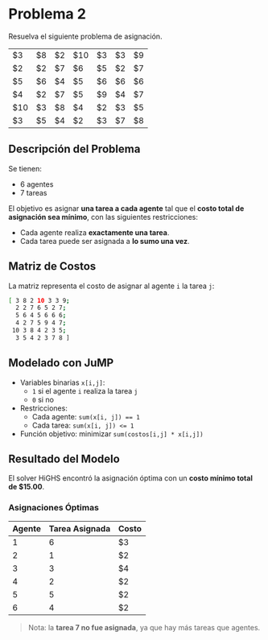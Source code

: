 # Problema 2

Resuelva el siguiente problema de asignación.

|      |     |     |      |     |     |     |
| ---- | --- | --- | ---- | --- | --- | --- |
| \$3  | \$8 | \$2 | \$10 | \$3 | \$3 | \$9 |
| \$2  | \$2 | \$7 | \$6  | \$5 | \$2 | \$7 |
| \$5  | \$6 | \$4 | \$5  | \$6 | \$6 | \$6 |
| \$4  | \$2 | \$7 | \$5  | \$9 | \$4 | \$7 |
| \$10 | \$3 | \$8 | \$4  | \$2 | \$3 | \$5 |
| \$3  | \$5 | \$4 | \$2  | \$3 | \$7 | \$8 |

## Descripción del Problema

Se tienen:

- 6 agentes
- 7 tareas

El objetivo es asignar **una tarea a cada agente** tal que el **costo total de asignación sea mínimo**, con las siguientes restricciones:

- Cada agente realiza **exactamente una tarea**.
- Cada tarea puede ser asignada a **lo sumo una vez**.

## Matriz de Costos

La matriz representa el costo de asignar al agente `i` la tarea `j`:

```bash
[ 3 8 2 10 3 3 9;
  2 2 7 6 5 2 7;
  5 6 4 5 6 6 6;
  4 2 7 5 9 4 7;
 10 3 8 4 2 3 5;
  3 5 4 2 3 7 8 ]
```

## Modelado con JuMP

- Variables binarias `x[i,j]`:
  - `1` si el agente `i` realiza la tarea `j`
  - `0` si no
- Restricciones:
  - Cada agente: `sum(x[i, j]) == 1`
  - Cada tarea: `sum(x[i, j]) <= 1`
- Función objetivo: minimizar `sum(costos[i,j] * x[i,j])`

## Resultado del Modelo

El solver HiGHS encontró la asignación óptima con un **costo mínimo total de \$15.00**.

### Asignaciones Óptimas

| Agente | Tarea Asignada | Costo |
|--------|----------------|-------|
| 1      | 6              | \$3   |
| 2      | 1              | \$2   |
| 3      | 3              | \$4   |
| 4      | 2              | \$2   |
| 5      | 5              | \$2   |
| 6      | 4              | \$2   |

> Nota: la **tarea 7 no fue asignada**, ya que hay más tareas que agentes.
